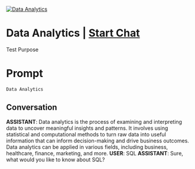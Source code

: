 
[![Data Analytics ](https://flow-prompt-covers.s3.us-west-1.amazonaws.com/icon/futuristic/futu_5.png)](https://gptcall.net/chat.html?data=%7B%22contact%22%3A%7B%22id%22%3A%22cEEaLd0R5Y_RoR8leIMSy%22%2C%22flow%22%3Atrue%7D%7D)
# Data Analytics  | [Start Chat](https://gptcall.net/chat.html?data=%7B%22contact%22%3A%7B%22id%22%3A%22cEEaLd0R5Y_RoR8leIMSy%22%2C%22flow%22%3Atrue%7D%7D)
Test Purpose

# Prompt

```
Data Analytics
```

## Conversation

**ASSISTANT**: Data analytics is the process of examining and interpreting data to uncover meaningful insights and patterns. It involves using statistical and computational methods to turn raw data into useful information that can inform decision-making and drive business outcomes. Data analytics can be applied in various fields, including business, healthcare, finance, marketing, and more.
**USER**: SQL
**ASSISTANT**: Sure, what would you like to know about SQL?


